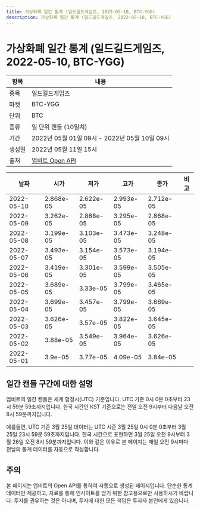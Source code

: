 ```yaml
---
title: 가상화폐 일간 통계 (일드길드게임즈, 2022-05-10, BTC-YGG)
description: 가상화폐 일간 통계 (일드길드게임즈, 2022-05-10, BTC-YGG)
---
```



가상화폐 일간 통계 (일드길드게임즈, 2022-05-10, BTC-YGG)
===

|항목|내용|
|--|--|
|종목|일드길드게임즈|
|마켓|BTC-YGG|
|단위|BTC|
|종류|일 단위 캔들 (10일치)|
|기간|2022년 05월 01일 09시 - 2022년 05월 10일 09시|
|생성일|2022년 05월 11일 15시|
|출처|[업비트 Open API](https://docs.upbit.com)|


|날짜|시가|저가|고가|종가|비고|
|--|--|--|--|--|--|
|2022-05-10|2.868e-05|2.622e-05|2.993e-05|2.712e-05|    |
|2022-05-09|3.262e-05|2.868e-05|3.295e-05|2.868e-05|    |
|2022-05-08|3.199e-05|3.103e-05|3.473e-05|3.248e-05|    |
|2022-05-07|3.493e-05|3.154e-05|3.573e-05|3.194e-05|    |
|2022-05-06|3.419e-05|3.301e-05|3.599e-05|3.505e-05|    |
|2022-05-05|3.689e-05|3.33e-05|3.799e-05|3.465e-05|    |
|2022-05-04|3.699e-05|3.457e-05|3.799e-05|3.669e-05|    |
|2022-05-03|3.626e-05|3.57e-05|3.822e-05|3.645e-05|    |
|2022-05-02|3.88e-05|3.549e-05|3.964e-05|3.626e-05|    |
|2022-05-01|3.9e-05|3.77e-05|4.09e-05|3.84e-05|    |


일간 캔들 구간에 대한 설명
---


업비트의 일간 캔들은 세계 협정시(UTC) 기준입니다. 
UTC 기준 0시 0분 0초부터 23시 59분 59초까지입니다. 
한국 시간인 KST 기준으로는 전일 오전 9시부터 다음날 오전 8시 59분까지입니다. 


예를들면, UTC 기준 3월 25일 데이터는 UTC 시준 3월 25일 0시 0분 0초부터 3월 25일 23시 59분 59초까지입니다. 
한국 시간으로 표현하면 3월 25일 오전 9시부터 3월 26일 오전 8시 59분까지입니다. 
이와 같은 이유로 본 페이지는 매일 오전 9시마다 전날의 통계 데이터를 자동으로 작성합니다. 


주의
---


본 페이지는 업비트의 Open API를 통하여 자동으로 생성된 페이지입니다. 
단순한 통계 데이터만 제공하고, 자료를 통해 인사이트를 얻기 위한 참고용으로만 사용하시기 바랍니다. 
투자를 권유하는 것은 아니며, 투자에 대한 모든 책임은 투자자 본인에게 있습니다. 
